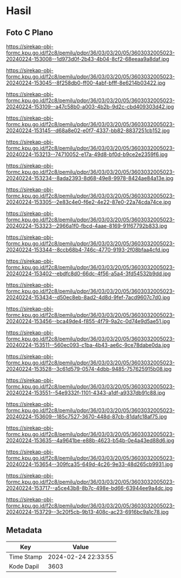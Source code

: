 # Hasil

## Foto C Plano

https://sirekap-obj-formc.kpu.go.id/f2c8/pemilu/pdpr/36/03/03/20/05/3603032005023-20240224-153008--1d973d0f-2b43-4b04-8cf2-68eeaa9a8daf.jpg

https://sirekap-obj-formc.kpu.go.id/f2c8/pemilu/pdpr/36/03/03/20/05/3603032005023-20240224-153045--8f258db0-ff00-4abf-bfff-8e6214b03422.jpg

https://sirekap-obj-formc.kpu.go.id/f2c8/pemilu/pdpr/36/03/03/20/05/3603032005023-20240224-153109--a47c58b0-a003-4b2b-9d2c-cbd409303d42.jpg

https://sirekap-obj-formc.kpu.go.id/f2c8/pemilu/pdpr/36/03/03/20/05/3603032005023-20240224-153145--d68a8e02-e0f7-4337-bb82-8837251cb152.jpg

https://sirekap-obj-formc.kpu.go.id/f2c8/pemilu/pdpr/36/03/03/20/05/3603032005023-20240224-153213--74710052-e17a-49d8-bf0d-b9ce2e2359f6.jpg

https://sirekap-obj-formc.kpu.go.id/f2c8/pemilu/pdpr/36/03/03/20/05/3603032005023-20240224-153234--8ada2393-8d68-49e8-9978-8424ae84a13e.jpg

https://sirekap-obj-formc.kpu.go.id/f2c8/pemilu/pdpr/36/03/03/20/05/3603032005023-20240224-153305--2e83c4e0-f6e2-4e22-87e0-22a74cda74ce.jpg

https://sirekap-obj-formc.kpu.go.id/f2c8/pemilu/pdpr/36/03/03/20/05/3603032005023-20240224-153323--2966a1f0-fbcd-4aae-8169-91f67792b833.jpg

https://sirekap-obj-formc.kpu.go.id/f2c8/pemilu/pdpr/36/03/03/20/05/3603032005023-20240224-153344--8ccb68b4-746c-4770-9193-2f08bfaa4cfd.jpg

https://sirekap-obj-formc.kpu.go.id/f2c8/pemilu/pdpr/36/03/03/20/05/3603032005023-20240224-153402--ebdfc8d0-66dc-4f56-a5a4-3fd54532b9dd.jpg

https://sirekap-obj-formc.kpu.go.id/f2c8/pemilu/pdpr/36/03/03/20/05/3603032005023-20240224-153434--d50ec8eb-8ad2-4d8d-9fef-7acd9607c7d0.jpg

https://sirekap-obj-formc.kpu.go.id/f2c8/pemilu/pdpr/36/03/03/20/05/3603032005023-20240224-153456--bca49de4-f855-4f79-9a2c-0d74e9d5ae51.jpg

https://sirekap-obj-formc.kpu.go.id/f2c8/pemilu/pdpr/36/03/03/20/05/3603032005023-20240224-153511--560ec093-c1ba-4b43-ae6c-9ce78dabe0da.jpg

https://sirekap-obj-formc.kpu.go.id/f2c8/pemilu/pdpr/36/03/03/20/05/3603032005023-20240224-153528--3c61d579-0574-4dbb-9485-757625915b08.jpg

https://sirekap-obj-formc.kpu.go.id/f2c8/pemilu/pdpr/36/03/03/20/05/3603032005023-20240224-153551--54e9332f-1101-4343-a1df-a9337db91c88.jpg

https://sirekap-obj-formc.kpu.go.id/f2c8/pemilu/pdpr/36/03/03/20/05/3603032005023-20240224-153609--185c7527-3670-448d-87cb-81dafc18af75.jpg

https://sirekap-obj-formc.kpu.go.id/f2c8/pemilu/pdpr/36/03/03/20/05/3603032005023-20240224-153635--4a9641be-e88b-4623-b54b-0e4a43ed88d6.jpg

https://sirekap-obj-formc.kpu.go.id/f2c8/pemilu/pdpr/36/03/03/20/05/3603032005023-20240224-153654--309fca35-649d-4c26-9e33-48d265cb9931.jpg

https://sirekap-obj-formc.kpu.go.id/f2c8/pemilu/pdpr/36/03/03/20/05/3603032005023-20240224-153717--a5ce43b8-8b7c-498e-bd66-63944ee9a4dc.jpg

https://sirekap-obj-formc.kpu.go.id/f2c8/pemilu/pdpr/36/03/03/20/05/3603032005023-20240224-153729--3c20f5cb-9b13-408c-ac23-6916bc9a1c78.jpg


## Metadata

| Key        | Value               |
| ---------- | ------------------- |
| Time Stamp | 2024-02-24 22:33:55 |
| Kode Dapil | 3603                |



